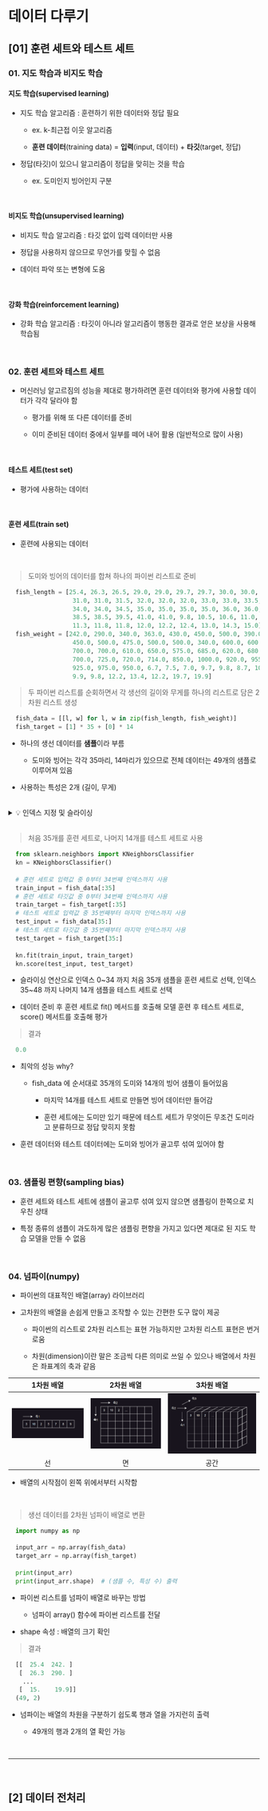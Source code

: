 # 데이터 다루기
[01] 훈련 세트와 테스트 세트
---
### 01. 지도 학습과 비지도 학습
#### 지도 학습(supervised learning)
- 지도 학습 알고리즘 : 훈련하기 위한 데이터와 정답 필요

  - ex. k-최근접 이웃 알고리즘

  - **훈련 데이터**(training data) = **입력**(input, 데이터) + **타깃**(target, 정답)
 
- 정답(타깃)이 있으니 알고리즘이 정답을 맞히는 것을 학습

  - ex. 도미인지 빙어인지 구분

<br>

#### 비지도 학습(unsupervised learning)
- 비지도 학습 알고리즘 : 타깃 없이 입력 데이터만 사용

- 정답을 사용하지 않으므로 무언가를 맞힐 수 없음

- 데이터 파악 또는 변형에 도움

<br>

#### 강화 학습(reinforcement learning)
- 강화 학습 알고리즘 : 타깃이 아니라 알고리즘이 행동한 결과로 얻은 보상을 사용해 학습됨

<br>

### 02. 훈련 세트와 테스트 세트
- 머신러닝 알고르짐의 성능을 제대로 평가하려면 훈련 데이터와 평가에 사용할 데이터가 각각 달라야 함

  - 평가를 위해 또 다른 데이터를 준비
 
  - 이미 준비된 데이터 중에서 일부를 떼어 내어 활용 (일반적으로 많이 사용)
 
<BR>

#### 테스트 세트(test set)
- 평가에 사용하는 데이터

<br>

#### 훈련 세트(train set)
- 훈련에 사용되는 데이터

<br>

> 도미와 빙어의 데이터를 합쳐 하나의 파이썬 리스트로 준비
```python
  fish_length = [25.4, 26.3, 26.5, 29.0, 29.0, 29.7, 29.7, 30.0, 30.0, 30.7, 
                  31.0, 31.0, 31.5, 32.0, 32.0, 32.0, 33.0, 33.0, 33.5, 33.5,
                  34.0, 34.0, 34.5, 35.0, 35.0, 35.0, 35.0, 36.0, 36.0, 37.0,
                  38.5, 38.5, 39.5, 41.0, 41.0, 9.8, 10.5, 10.6, 11.0, 11.2, 
                  11.3, 11.8, 11.8, 12.0, 12.2, 12.4, 13.0, 14.3, 15.0]
  fish_weight = [242.0, 290.0, 340.0, 363.0, 430.0, 450.0, 500.0, 390.0,
                  450.0, 500.0, 475.0, 500.0, 500.0, 340.0, 600.0, 600.0,
                  700.0, 700.0, 610.0, 650.0, 575.0, 685.0, 620.0, 680.0,
                  700.0, 725.0, 720.0, 714.0, 850.0, 1000.0, 920.0, 955.0,
                  925.0, 975.0, 950.0, 6.7, 7.5, 7.0, 9.7, 9.8, 8.7, 10.0, 
                  9.9, 9.8, 12.2, 13.4, 12.2, 19.7, 19.9]
```

> 두 파이썬 리스트를 순회하면서 각 생선의 길이와 무게를 하나의 리스트로 담은 2차원 리스트 생성
```python
  fish_data = [[l, w] for l, w in zip(fish_length, fish_weight)]
  fish_target = [1] * 35 + [0] * 14
```
- 하나의 생선 데이터를 **샘플**이라 부름

  - 도미와 빙어는 각각 35마리, 14마리가 있으므로 전체 데이터는 49개의 샘플로 이루어져 있음
 
- 사용하는 특성은 2개 (길이, 무게)

<br>

<details>
  <summary>💡 인덱스 지정 및 슬라이싱</summary>

<br>

> 코드
```python
  # 인덱스 지정
  print(fish_data[4], '\n')
  
  # 슬라이싱
  print(fish_data[0:5])
  print(fish_data[:5])
  print(fish_data[44:49])
  print(fish_data[44:])
```
- 리스트처럼 배열의 요소를 선택할 때는 배열의 위치(**인덱스**, index) 지정

  - 배열의 인덱스는 0부터 시작 → 다섯 번째 샘플의 인덱스 = 4
 
- **슬라이싱**(slicing) : 콜론(:)을 가운데 두고 인덱스의 범위를 지정하여 여러 개의 원소 선택 가능

  - **마지막 인덱스의 원소는 포함되지 않는다**는 점 주의
 
    - ex. '0:5' ⇒ 0~4 까지의 5개 원소만 선택되고 인덱스 5인 여섯 번째 원소는 선택 X
   
      - 처음부터 시작되는 슬라이싱의 경우 0 생략 가능
     
    - ex. '44:49' ⇒ '44:' 로 사용 가능
     
      - 마지막 원소까지 포함할 경우 두 번재 인덱스 생략 가능

<br>

> 결과
```python
  [29.0, 430.0] 
  
  [[25.4, 242.0], [26.3, 290.0], [26.5, 340.0], [29.0, 363.0], [29.0, 430.0]]
  [[25.4, 242.0], [26.3, 290.0], [26.5, 340.0], [29.0, 363.0], [29.0, 430.0]]
  [[12.2, 12.2], [12.4, 13.4], [13.0, 12.2], [14.3, 19.7], [15.0, 19.9]]
  [[12.2, 12.2], [12.4, 13.4], [13.0, 12.2], [14.3, 19.7], [15.0, 19.9]]
```

</details>

<br>

> 처음 35개를 훈련 세트로, 나머지 14개를 테스트 세트로 사용
```python
  from sklearn.neighbors import KNeighborsClassifier
  kn = KNeighborsClassifier()
  
  # 훈련 세트로 입력값 중 0부터 34번째 인덱스까지 사용
  train_input = fish_data[:35]
  # 훈련 세트로 타깃값 중 0부터 34번째 인덱스까지 사용
  train_target = fish_target[:35]
  # 테스트 세트로 입력값 중 35번째부터 마지막 인덱스까지 사용
  test_input = fish_data[35:]
  # 테스트 세트로 타깃값 중 35번째부터 마지막 인덱스까지 사용
  test_target = fish_target[35:]
  
  kn.fit(train_input, train_target)
  kn.score(test_input, test_target)
```
-  슬라이싱 연산으로 인덱스 0\~34 까지 처음 35개 샘플을 훈련 세트로 선택, 인덱스 35\~48 까지 나머지 14개 샘플을 테스트 세트로 선택

-  데이터 준비 후 훈련 세트로 fit() 메서드를 호출해 모델 훈련 후 테스트 세트로, score() 메서트를 호출해 평가

> 결과
```python
  0.0
```
- 최악의 성능 why?

  - fish_data 에 순서대로 35개의 도미와 14개의 빙어 샘플이 들어있음
 
    - 마지막 14개를 테스트 세트로 만들면 빙어 데이터만 들어감
   
    - 훈련 세트에는 도미만 있기 때문에 테스트 세트가 무엇이든 무조건 도미라고 분류하므로 정답 맞히지 못함
   
- 훈련 데이터와 테스트 데이터에는 도미와 빙어가 골고루 섞여 있어야 함

<br>

### 03. 샘플링 편향(sampling bias)
- 훈련 세트와 테스트 세트에 샘플이 골고루 섞여 있지 않으면 샘플링이 한쪽으로 치우친 상태

- 특정 종류의 샘플이 과도하게 많은 샘플링 편향을 가지고 있다면 제대로 된 지도 학습 모델을 만들 수 없음

<br>

### 04. 넘파이(numpy)
- 파이썬의 대표적인 배열(array) 라이브러리

- 고차원의 배열을 손쉽게 만들고 조작할 수 있는 간편한 도구 많이 제공

  - 파이썬의 리스트로 2차원 리스트는 표현 가능하지만 고차원 리스트 표현은 번거로움

  - 차원(dimension)이란 말은 조금씩 다른 의미로 쓰일 수 있으나 배열에서 차원은 좌표계의 축과 같음

|1차원 배열|2차원 배열|3차원 배열|
|:-:|:-:|:-:|
|![이미지](./img/01.png)|![이미지](./img/02.png)|![이미지](./img/03.png)|
|선|면|공간|

- 배열의 시작점이 왼쪽 위에서부터 시작함

<br>

> 생선 데이터를 2차원 넘파이 배열로 변환
```python
  import numpy as np
  
  input_arr = np.array(fish_data)
  target_arr = np.array(fish_target)
  
  print(input_arr)
  print(input_arr.shape)  # (샘플 수, 특성 수) 출력
```
- 파이썬 리스트를 넘파이 배열로 바꾸는 방법

  - 넘파이 array() 함수에 파이썬 리스트를 전달
 
- shape 속성 : 배열의 크기 확인

> 결과
```python
  [[  25.4  242. ]
   [  26.3  290. ]
    ...
   [  15.    19.9]]
  (49, 2)
```
- 넘파이는 배열의 차원을 구분하기 쉽도록 행과 열을 가지런히 출력

  - 49개의 행과 2개의 열 확인 가능
 
<br>

---

<br>

[2] 데이터 전처리
---

<br>
